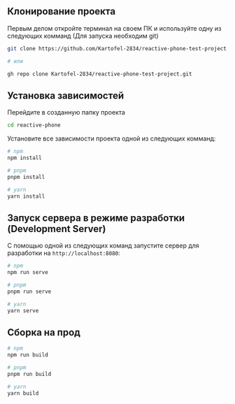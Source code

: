 ## Клонирование проекта

Первым делом откройте терминал на своем ПК и используйте одну из следующих комманд (Для запуска необходим git)

```bash
git clone https://github.com/Kartofel-2834/reactive-phone-test-project.git

# или

gh repo clone Kartofel-2834/reactive-phone-test-project.git
```

## Установка зависимостей

Перейдите в созданную папку проекта

```bash
cd reactive-phone
```

Установите все зависимости проекта одной из следующих комманд:

```bash
# npm
npm install

# pnpm
pnpm install

# yarn
yarn install
```

## Запуск сервера в режиме разработки (Development Server)

С помощью одной из следующих команд запустите сервер для разработки на `http://localhost:8080`:

```bash
# npm
npm run serve

# pnpm
pnpm run serve

# yarn
yarn serve
```

## Сборка на прод

```bash
# npm
npm run build

# pnpm
pnpm run build

# yarn
yarn build
```